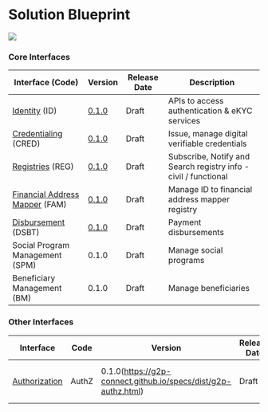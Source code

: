 # Solution Blueprint

![](images/solution\_bluerpint.png)

### Core Interfaces

| Interface (Code)                                                                                  | Version                                                               | Release Date | Description                                                     |
| ------------------------------------------------------------------------------------------------- | --------------------------------------------------------------------- | ------------ | --------------------------------------------------------------- |
| [Identity](protocol/interfaces/identity.md) (ID)                                                  | [0.1.0](https://g2p-connect.github.io/specs/dist/g2p-identity.html)   | Draft        | APIs to access authentication & eKYC services                   |
| [Credentialing](protocol/interfaces/credentialing.md) (CRED)                                      | [0.1.0](https://g2p-connect.github.io/specs/dist/g2p-credential.html) | Draft        | Issue, manage digital verifiable credentials                    |
| [Registries](protocol/interfaces/registries.md) (REG)                                             | [0.1.0](https://g2p-connect.github.io/specs/dist/g2p-registry.html)   | Draft        | Subscribe, Notify and Search registry info - civil / functional |
| [Financial Address Mapper](protocol/interfaces/beneficiary-management/mapper-architecture/) (FAM) | [0.1.0](https://g2p-connect.github.io/specs/dist/g2p-mapper.html)     | Draft        | Manage ID to financial address mapper registry                  |
| [Disbursement](protocol/interfaces/social-program-management/disbursement.md) (DSBT)              | [0.1.0](https://g2p-connect.github.io/specs/dist/g2p-disburse.html)   | Draft        | Payment disbursements                                           |
| Social Program Management (SPM)                                                                   | 0.1.0                                                                 | Draft        | Manage social programs                                          |
| Beneficiary Management (BM)                                                                       | 0.1.0                                                                 | Draft        | Manage beneficiaries                                            |

### Other Interfaces

| Interface                                           | Code  | Version                                                        | Release Date | Description                             |
| --------------------------------------------------- | ----- | -------------------------------------------------------------- | ------------ | --------------------------------------- |
| [Authorization](protocol/security/authorization.md) | AuthZ | 0.1.0(https://g2p-connect.github.io/specs/dist/g2p-authz.html) | Draft        | OAuth2 compliant authz token to connect |
